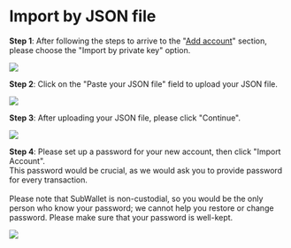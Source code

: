 # Import by JSON file

**Step 1**: After following the steps to arrive to the "[Add account](../create-a-new-account/if-you-already-have-an-account-with-subwallet.md)" section, please choose the "Import by private key" option.

![](<../../.gitbook/assets/image (114).png>)

**Step 2**: Click on the "Paste your JSON file" field to upload your JSON file.

![](<../../.gitbook/assets/image (135).png>)

**Step 3**: After uploading your JSON file, please click "Continue".&#x20;

![](<../../.gitbook/assets/image (69).png>)

**Step 4**: Please set up a password for your new account, then click "Import Account".\
This password would be crucial, as we would ask you to provide password for every transaction. \
\
Please note that SubWallet is non-custodial, so you would be the only person who know your password; we cannot help you restore or change password. Please make sure that your password is well-kept.

![](<../../.gitbook/assets/image (67).png>)
